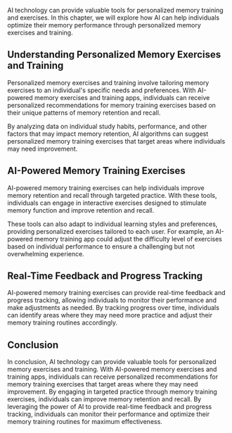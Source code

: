 
AI technology can provide valuable tools for personalized memory training and exercises. In this chapter, we will explore how AI can help individuals optimize their memory performance through personalized memory exercises and training.

Understanding Personalized Memory Exercises and Training
--------------------------------------------------------

Personalized memory exercises and training involve tailoring memory exercises to an individual's specific needs and preferences. With AI-powered memory exercises and training apps, individuals can receive personalized recommendations for memory training exercises based on their unique patterns of memory retention and recall.

By analyzing data on individual study habits, performance, and other factors that may impact memory retention, AI algorithms can suggest personalized memory training exercises that target areas where individuals may need improvement.

AI-Powered Memory Training Exercises
------------------------------------

AI-powered memory training exercises can help individuals improve memory retention and recall through targeted practice. With these tools, individuals can engage in interactive exercises designed to stimulate memory function and improve retention and recall.

These tools can also adapt to individual learning styles and preferences, providing personalized exercises tailored to each user. For example, an AI-powered memory training app could adjust the difficulty level of exercises based on individual performance to ensure a challenging but not overwhelming experience.

Real-Time Feedback and Progress Tracking
----------------------------------------

AI-powered memory training exercises can provide real-time feedback and progress tracking, allowing individuals to monitor their performance and make adjustments as needed. By tracking progress over time, individuals can identify areas where they may need more practice and adjust their memory training routines accordingly.

Conclusion
----------

In conclusion, AI technology can provide valuable tools for personalized memory exercises and training. With AI-powered memory exercises and training apps, individuals can receive personalized recommendations for memory training exercises that target areas where they may need improvement. By engaging in targeted practice through memory training exercises, individuals can improve memory retention and recall. By leveraging the power of AI to provide real-time feedback and progress tracking, individuals can monitor their performance and optimize their memory training routines for maximum effectiveness.

